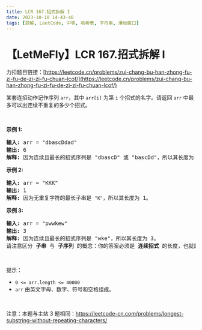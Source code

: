 ```yaml
---
title: LCR 167.招式拆解 I
date: 2023-10-10 14-43-48
tags: [题解, LeetCode, 中等, 哈希表, 字符串, 滑动窗口]
---
```


# 【LetMeFly】LCR 167.招式拆解 I

力扣题目链接：[https://leetcode.cn/problems/zui-chang-bu-han-zhong-fu-zi-fu-de-zi-zi-fu-chuan-lcof/](https://leetcode.cn/problems/zui-chang-bu-han-zhong-fu-zi-fu-de-zi-zi-fu-chuan-lcof/)

<p>某套连招动作记作序列 <code>arr</code>，其中 <code>arr[i]</code> 为第 <code>i</code> 个招式的名字。请返回 <code>arr</code> 中最多可以出连续不重复的多少个招式。</p>

<p>&nbsp;</p>

<p><strong>示例&nbsp;1:</strong></p>

<pre>
<strong>输入: </strong>arr = "dbascDdad"
<strong>输出: </strong>6
<strong>解释:</strong> 因为连续且最长的招式序列是 "dbascD" 或 "bascDd"，所以其长度为 6。
</pre>

<p><strong>示例 2:</strong></p>

<pre>
<strong>输入: </strong>arr = "KKK"
<strong>输出: </strong>1
<strong>解释: </strong>因为无重复字符的最长子串是 <code>"K"</code>，所以其长度为 1。
</pre>

<p><strong>示例 3:</strong></p>

<pre>
<strong>输入: </strong>arr = "pwwkew"
<strong>输出: </strong>3
<strong>解释: </strong>因为连续且最长的招式序列是 "wke"，所以其长度为 3。&nbsp;    
请注意区分 <strong>子串</strong> 与 <strong>子序列</strong> 的概念：你的答案必须是 <strong>连续招式</strong> 的长度，也就是 <strong>子串</strong>。而 "pwke" 是一个非连续的 <strong>子序列</strong>，不是 <strong>子串</strong>。
</pre>

<p>&nbsp;</p>

<p>提示：</p>

<ul>
	<li><code>0 &lt;= arr.length &lt;= 40000</code></li>
	<li><code>arr</code> 由英文字母、数字、符号和空格组成。</li>
</ul>

<p>&nbsp;</p>

<p>注意：本题与主站 3 题相同：<a href="https://leetcode-cn.com/problems/longest-substring-without-repeating-characters/">https://leetcode-cn.com/problems/longest-substring-without-repeating-characters/</a></p>

<p>&nbsp;</p>


    
